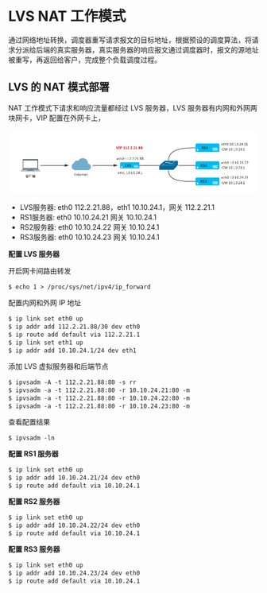 # LVS NAT 工作模式
     
通过网络地址转换，调度器重写请求报文的目标地址，根据预设的调度算法，将请求分派给后端的真实服务器，真实服务器的响应报文通过调度器时，报文的源地址被重写，再返回给客户，完成整个负载调度过程。

## LVS 的 NAT 模式部署

NAT 工作模式下请求和响应流量都经过 LVS 服务器，LVS 服务器有内网和外网两块网卡，VIP 配置在外网卡上，

![image](../img/lvs-nat.png)

- LVS服务器: eth0 112.2.21.88，eth1 10.10.24.1，网关 112.2.21.1
- RS1服务器: eth0 10.10.24.21 网关 10.10.24.1
- RS2服务器: eth0 10.10.24.22 网关 10.10.24.1
- RS3服务器: eth0 10.10.24.23 网关 10.10.24.1

**配置 LVS 服务器**

开启网卡间路由转发

```
$ echo 1 > /proc/sys/net/ipv4/ip_forward
```

配置内网和外网 IP 地址

```
$ ip link set eth0 up
$ ip addr add 112.2.21.88/30 dev eth0
$ ip route add default via 112.2.21.1
$ ip link set eth1 up
$ ip addr add 10.10.24.1/24 dev eth1
```

添加 LVS 虚拟服务器和后端节点

```
$ ipvsadm -A -t 112.2.21.88:80 -s rr
$ ipvsadm -a -t 112.2.21.88:80 -r 10.10.24.21:80 -m
$ ipvsadm -a -t 112.2.21.88:80 -r 10.10.24.22:80 -m
$ ipvsadm -a -t 112.2.21.88:80 -r 10.10.24.23:80 -m
```

查看配置结果

```
$ ipvsadm -ln
```

**配置 RS1 服务器**

```
$ ip link set eth0 up
$ ip addr add 10.10.24.21/24 dev eth0
$ ip route add default via 10.10.24.1
```

**配置 RS2 服务器**

```
$ ip link set eth0 up
$ ip addr add 10.10.24.22/24 dev eth0
$ ip route add default via 10.10.24.1
```

**配置 RS3 服务器**

```
$ ip link set eth0 up
$ ip addr add 10.10.24.23/24 dev eth0
$ ip route add default via 10.10.24.1
```
